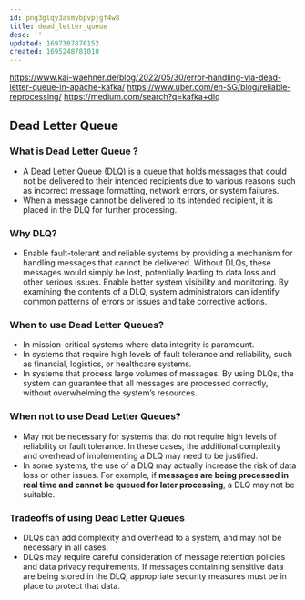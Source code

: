 ```yaml
---
id: png3glqy3asmybpvpjgf4w8
title: dead_letter_queue
desc: ''
updated: 1697307876152
created: 1695248781010
---
```

<https://www.kai-waehner.de/blog/2022/05/30/error-handling-via-dead-letter-queue-in-apache-kafka/>
<https://www.uber.com/en-SG/blog/reliable-reprocessing/>
<https://medium.com/search?q=kafka+dlq>

## Dead Letter Queue

### What is Dead Letter Queue ?

- A Dead Letter Queue (DLQ) is a queue that holds messages that could not be delivered to their intended recipients due to various reasons such as incorrect message formatting, network errors, or system failures.
- When a message cannot be delivered to its intended recipient, it is placed in the DLQ for further processing.

### Why DLQ?

- Enable fault-tolerant and reliable systems by providing a mechanism for handling messages that cannot be delivered. Without DLQs, these messages would simply be lost, potentially leading to data loss and other serious issues.
Enable better system visibility and monitoring. By examining the contents of a DLQ, system administrators can identify common patterns of errors or issues and take corrective actions.

### When to use Dead Letter Queues?

- In mission-critical systems where data integrity is paramount.
- In systems that require high levels of fault tolerance and reliability, such as financial, logistics, or healthcare systems.
- In systems that process large volumes of messages. By using DLQs, the system can guarantee that all messages are processed correctly, without overwhelming the system’s resources.

### When not to use Dead Letter Queues?

- May not be necessary for systems that do not require high levels of reliability or fault tolerance. In these cases, the additional complexity and overhead of implementing a DLQ may need to be justified.
- In some systems, the use of a DLQ may actually increase the risk of data loss or other issues. For example, if **messages are being processed in real time and cannot be queued for later processing**, a DLQ may not be suitable.

### Tradeoffs of using Dead Letter Queues

- DLQs can add complexity and overhead to a system, and may not be necessary in all cases.
- DLQs may require careful consideration of message retention policies and data privacy requirements. If messages containing sensitive data are being stored in the DLQ, appropriate security measures must be in place to protect that data.
